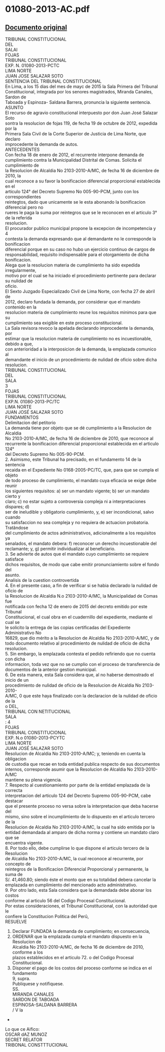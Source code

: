 
01080-2013-AC.pdf
=================
  
[Documento original](https://tc.gob.pe/jurisprudencia/2015/01080-2013-AC.pdf)  
---  
TRIBUNAL CONSTITUCIONAL  
DEL  
SALAI  
FOJAS  
TRIBUNAL CONSTITUCIONAL  
EXP. N. 01080-2013-PCTC  
LIMA NORTE  
JUAN JOSE SALAZAR SOTO  
SENTENCIA DEL TRIBUNAL CONSTITUCIONAL  
En Lima, a los 15 dias del mes de mayc de 2015 la Sala Primera del Tribunal  
Constitucional, integrada por los senores magistrados, Miranda Canales, Sardon de  
Taboada y Espinoza- Saldana Barrera, pronuncia la siguiente sentencia.  
ASUNTO  
El recurso de agravio constitucional interpuesto por don Juan José Salazar Soto  
sontra la resolucion de fojas 119, de fecha 19 de octubre de 2012, expedida por la  
Primera Sala Civil de la Corte Superior de Justicia de Lima Norte, que declaro  
improcedente la demanda de autos.  
ANTECEDENTES  
Con fecha 18 de enero de 2012, el recurrente interpone demanda de  
cumplimiento contra la Municipalidad Distrital de Comas. Solicita el cumplimiento de  
la Resolucion de Alcaldia No 2103-2010-A/MC, de fecha 16 de diciembre de 2010, la  
cual reconoce a su favor la bonificacion diferencial proporcional establecida en el  
articulo 124° del Decreto Supremo No 005-90-PCM, junto con los correspondientes  
reintegtos, dado que unicamente se le esta abonando la bonificacion diferencial pero no  
rueres le paga la suma por reintegros que se le reconocen en el articulo 3° de la referida  
resolucion.  
El procurador publico municipal propone la excepcion de incompetencia y  
4  
contesta la demanda expresando que al demandante no le corresponde la bonificacion  
diferencial porque en su caso no hubo un ejercicio continuo de cargos de  
responsabilidad, requisito indispensable para el otorgamiento de dicha bonificacion.  
Alega que la resolucion materia de cumplimiento ha sido expedida irregularmente,  
motivo por el cual se ha iniciado el procedimiento pertinente para declarar su nulidad de  
oficio.  
El Sexto Juzgado Especializado Civil de Lima Norte, con fecha 27 de abril de  
2012, declaro fundada la demanda, por considerar que el mandato contenido en la  
resolucion materia de cumplimiento reune los requisitos minimos para que su  
cumplimiento sea exigible en este proceso constitucional.  
La Sala revisora revoco la apelada declarando improcedente la demanda, por  
estimar que la resolucion materia de cumplimiento no es incuestionable, debido a que,  
con anterioridad a la interposicion de la demanda, la emplazada comunico al  
demandante el inicio de un procedimiento de nulidad de oficio sobre dicha resolucion.  
TRIBUNAL CONSTITUCIONAL  
DEL  
SALA  
3  
FOJAS  
TRIBUNAL CONSTITUCIONAL  
EXP.N. 01080-2013-PC/TC  
LIMA NORTE  
JUAN JOSÉ SALAZAR SOTO  
FUNDAMENTOS  
Delimitacion del petitorio  
La demanda tiene por objeto que se dé cumplimiento a la Resolucion de Alcaldia  
No 2103-2010-A/MC, de fecha 16 de diciembre de 2010, que reconoce al  
recurrente la bonificacion diferencial proporcional establecida en el articulo 124°  
del Decreto Supremo No 005-90-PCM.  
2. Asimismo, este Tribunal ha precisado, en el fundamento 14 de la sentencia  
recaida en el Expediente No 0168-2005-PC/TC, que, para que se cumpla el objeto  
de todo proceso de cumplimiento, el mandato cuya eficacia se exige debe reunir  
los siguientes requisitos: a) ser un mandato vigente; b) ser un mandato cierto y  
claro; c) no estar sujeto a controversia compleja ni a interpretaciones dispares; d)  
ser de ineludible y obligatorio cumplimiento, y, e) ser incondicional, salvo cuando  
su satisfaccion no sea compleja y no requiera de actuacion probatoria. Tratândose  
del cumplimiento de actos administrativos, adicionalmente a los requisitos ya  
senalados, el mandato debera: f) reconocer un derecho incuestionable del  
reclamante; y, g) permitir individualizar al beneficiario.  
3. Se advierte de autos que el mandato cuyo cumplimiento se requiere satisface  
dichos requisitos, de modo que cabe emitir pronunciamiento sobre el fondo del  
asunto.  
Analisis de la cuestion controvertida  
4. En el presente caso, a fin de verificar si se habia declarado la nulidad de oficio de  
la Resolucion de Alcaldia N.o 2103-2010-A/MC, la Municipalidad de Comas fue  
notificada con fecha 12 de enero de 2015 del decreto emitido por este Tribunal  
Constitucional, el cual obra en el cuadernillo del expediente, mediante el cual se  
le solicito la entrega de las copias certificadas del Expediente Administrativo No  
16829, que dio mérito a la Resolucion de Alcaldia No 2103-2010-A/MC, y de  
todo documento relativo al procedimiento de nulidad de oficio de dicha  
resolucion.  
5. Sin embargo, la emplazada contesta el pedido refiriendo que no cuenta con dicha  
informacion, toda vez que no se cumplio con el proceso de transferencia de  
documentos de la anterior gestion municipal.  
6. De esta manera, esta Sala considera que, al no haberse demostrado el inicio de un  
procedimiento de nulidad de oficio de la Resolucion de Alcaldia No 2103-2010-  
A/MC, 0 que este haya finalizado con la declaracion de la nulidad de oficio de la  
o DEL,  
TRIBUNAL CON NETITUCIONAL  
SALA  
: 4  
FOJAS  
TRIBUNAL CONSTITUCIONAL  
EXP. N.o 01080-2013-PCYTC  
LIMA NORTE  
JUAN JOSÉ SALAZAR SOTO  
Resolucion de Alcaldia No 2103-2010-A/MC; y, teniendo en cuenta la obligacion  
de custodia que recae en toda entidad publica respecto de sus documentos  
internos, corresponde asumir que la Resolucion de Alcaldia No 2103-2010-A/MC  
mantiene su plena vigencia.  
7. Respecto al cuestionamiento por parte de la entidad emplazada de la correcta  
interpretacion del articulo 124 del Decreto Supremo 005-90-PCM, cabe destacar  
que el presente proceso no versa sobre la interpretacion que deba hacerse del  
mismo, sino sobre el incumplimiento de lo dispuesto en el articulo tercero de la  
Resolucion de Alcaldia No 2103-2010-A/MC, la cual ha sido emitida por la  
entidad demandada al amparo de dicha norma y contiene un mandato claro que se  
encuentra vigente.  
8. Por todo ello, debe cumplirse lo que dispone el articulo tercero de la Resolucion  
de Alcaldia No 2103-2010-A/MC, la cual reconoce al recurrente, por concepto de  
reintegros de la Bonificacion Diferencial Proporcional y permanente, la suma de  
S/. 41,460.80; siendo éste el monto que en su totalidad debera cancelar la  
emplazada en cumplimiento del mencionado acto administrativo.  
9. Por otro lado, esta Sala considera que la demandada debe abonar los costos  
conforme al articulo 56 del Codigo Procesal Constitucional.  
Por estas consideraciones, el Tribunal Constitucional, con la autoridad que le  
confiere la Constitucion Politica del Perû,  
RESUELVE  
1. Declarar FUNDADA la demanda de cumplimiento; en consecuencia,  
2. ORDENAR que la emplazada cumpla el mandato dispuesto en la Resolucion de  
Alcaldia No 2103-2010-A/MC, de fecha 16 de diciembre de 2010, conforme a los  
plazos establecidos en el articulo 72. o del Codigo Procesal Constitucional.  
3. Disponer el pago de los costos del proceso conforme se indica en el fundamento  
9, supra.  
Publiquese y notifiquese.  
SS.  
MIRANDA CANALES  
SARDON DE TABOADA  
ESPINOSA-SALDANA BARRERA  
/ V la  
-  
Lo que ce Aifico:  
OSCAR dAZ MUNOZ  
SECRET RELATOR  
TRIBONAL CONSTTTUCIONAL